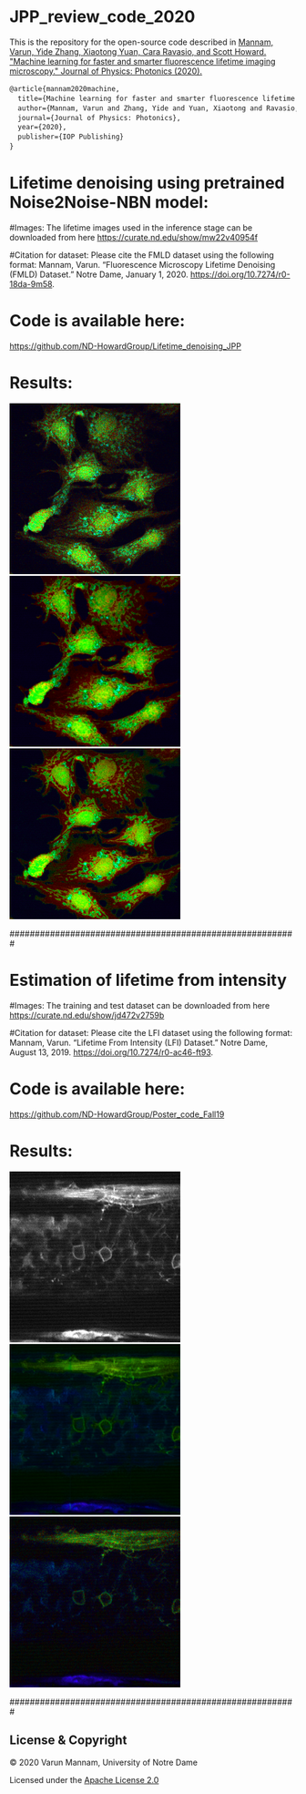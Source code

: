 # JPP_review_code_2020

This is the repository for the open-source code described in
[Mannam, Varun, Yide Zhang, Xiaotong Yuan, Cara Ravasio, and Scott Howard. "Machine learning for faster and smarter fluorescence lifetime imaging microscopy." Journal of Physics: Photonics (2020).](https://iopscience.iop.org/article/10.1088/2515-7647/abac1a)

```latex
@article{mannam2020machine,
  title={Machine learning for faster and smarter fluorescence lifetime imaging microscopy},
  author={Mannam, Varun and Zhang, Yide and Yuan, Xiaotong and Ravasio, Cara and Howard, Scott},
  journal={Journal of Physics: Photonics},
  year={2020},
  publisher={IOP Publishing}
}
```

# Lifetime denoising using pretrained Noise2Noise-NBN model:

#Images: The lifetime images used in the inference stage can be downloaded from here https://curate.nd.edu/show/mw22v40954f

#Citation for dataset: Please cite the FMLD dataset using the following format: 
Mannam, Varun. “Fluorescence Microscopy Lifetime Denoising (FMLD) Dataset.” Notre Dame, January 1, 2020. https://doi.org/10.7274/r0-18da-9m58.

# Code is available here: 
https://github.com/ND-HowardGroup/Lifetime_denoising_JPP

# Results: 
<img src="Lifetime_denoising_images/noisy_lifetime_rgb_image_png1.png" width="300" title="Noisy lifetime"/> <img src="Lifetime_denoising_images/denoised_lifetime_rgb_image_png1.png" width="300" title="Denoised lifetime"/> <img src="Lifetime_denoising_images/target_lifetime_rgb_image_png1.png" width="300" title="Target lifetime"/> 

#########################################################
# Estimation of lifetime from intensity

#Images: The training and test dataset can be downloaded from here https://curate.nd.edu/show/jd472v2759b

#Citation for dataset: Please cite the LFI dataset using the following format: Mannam, Varun. “Lifetime From Intensity (LFI) Dataset.” Notre Dame, August 13, 2019. https://doi.org/10.7274/r0-ac46-ft93.

# Code is available here: 
https://github.com/ND-HowardGroup/Poster_code_Fall19

# Results: 
<img src="Estimation_of_lifetime_from_intensity/image_input_PM_FLIM_073.png" width="300" title="Intensity image"/> <img src="Estimation_of_lifetime_from_intensity/estimated_128_rgb_3d.png" width="300" title="Estimated lifetime"/> <img src="Estimation_of_lifetime_from_intensity/target_rgb_3d.png" width="300" title="Target lifetime"/> 

#########################################################


## License & Copyright
© 2020 Varun Mannam, University of Notre Dame

Licensed under the [Apache License 2.0](https://github.com/ND-HowardGroup/JPP_review_code_2020/blob/master/LICENSE.txt)
